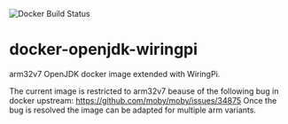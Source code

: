 ![Docker Build Status](https://img.shields.io/docker/build/z0rb/openjdk-wiringpi.svg?style=for-the-badge)

# docker-openjdk-wiringpi
arm32v7 OpenJDK docker image extended with WiringPi.

The current image is restricted to arm32v7 beause of the following bug in docker upstream: https://github.com/moby/moby/issues/34875
Once the bug is resolved the image can be adapted for multiple arm variants.
